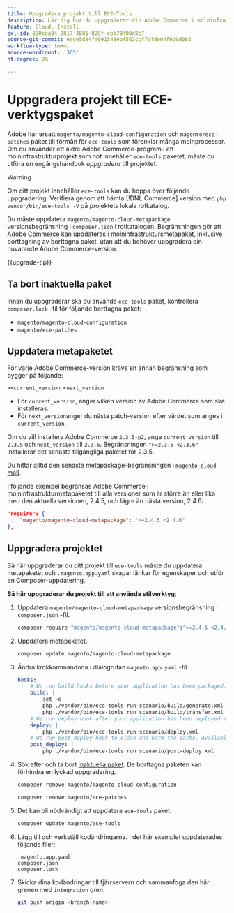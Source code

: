 ```yaml
---
title: Uppgradera projekt till ECE-Tools
description: Lär dig hur du uppgraderar din Adobe Commerce i molninfrastrukturprojekt så att du kan använda ECE-verktygspaketet och dra nytta av de senaste fixarna och funktionerna.
feature: Cloud, Install
exl-id: 820cca84-2817-4881-829f-ebb78400d8c7
source-git-commit: eace5d84fa0915489bf562ccf79fde04f6b9d083
workflow-type: tm+mt
source-wordcount: '365'
ht-degree: 0%

---
```


# Uppgradera projekt till ECE-verktygspaket

Adobe har ersatt `magento/magento-cloud-configuration` och `magento/ece-patches` paket till förmån för `ece-tools` som förenklar många molnprocesser. Om du använder ett äldre Adobe Commerce-program i ett molninfrastrukturprojekt som _not_ innehåller `ece-tools` paketet, måste du utföra en engångshandbok _uppgradera_ till projektet.

>[!WARNING]
>
>Om ditt projekt innehåller `ece-tools` kan du hoppa över följande uppgradering. Verifiera genom att hämta [!DNL Commerce] version med `php vendor/bin/ece-tools -V` på projektets lokala rotkatalog.

Du måste uppdatera `magento/magento-cloud-metapackage` versionsbegränsning i `composer.json` i rotkatalogen. Begränsningen gör att Adobe Commerce kan uppdateras i molninfrastruktursmetapaket, inklusive borttagning av borttagna paket, utan att du behöver uppgradera din nuvarande Adobe Commerce-version.

{{upgrade-tip}}

## Ta bort inaktuella paket

Innan du uppgraderar ska du använda `ece-tools` paket, kontrollera `composer.lock` -fil för följande borttagna paket:

- `magento/magento-cloud-configuration`
- `magento/ece-patches`

## Uppdatera metapaketet

För varje Adobe Commerce-version krävs en annan begränsning som bygger på följande:

```terminal
>=current_version <next_version
```

- För `current_version`, anger vilken version av Adobe Commerce som ska installeras.
- För `next_version`anger du nästa patch-version efter värdet som anges i `current_version`.

Om du vill installera Adobe Commerce `2.3.5-p2`, ange `current_version` till `2.3.5` och `next_version` till `2.3.6`. Begränsningen `">=2.3.5 <2.3.6"` installerar det senaste tillgängliga paketet för 2.3.5.

Du hittar alltid den senaste metapackage-begränsningen i [`magento-cloud` mall](https://github.com/magento/magento-cloud/blob/master/composer.json).

I följande exempel begränsas Adobe Commerce i molninfrastrukturmetapaketet till alla versioner som är större än eller lika med den aktuella versionen, 2.4.5, och lägre än nästa version, 2.4.6:

```json
"require": {
    "magento/magento-cloud-metapackage": ">=2.4.5 <2.4.6"
},
```

## Uppgradera projektet

Så här uppgraderar du ditt projekt till `ece-tools` måste du uppdatera metapaketet och `.magento.app.yaml` skapar länkar för egenskaper och utför en Composer-uppdatering.

**Så här uppgraderar du projekt till att använda stilverktyg**:

1. Uppdatera `magento/magento-cloud-metapackage` versionsbegränsning i `composer.json` -fil.

   ```bash
   composer require "magento/magento-cloud-metapackage":">=2.4.5 <2.4.6" --no-update
   ```

1. Uppdatera metapaketet.

   ```bash
   composer update magento/magento-cloud-metapackage
   ```

1. Ändra krokkommandona i dialogrutan `magento.app.yaml` -fil.

   ```yaml
   hooks:
       # We run build hooks before your application has been packaged.
       build: |
           set -e
           php ./vendor/bin/ece-tools run scenario/build/generate.xml
           php ./vendor/bin/ece-tools run scenario/build/transfer.xml
       # We run deploy hook after your application has been deployed and started.
       deploy: |
           php ./vendor/bin/ece-tools run scenario/deploy.xml
       # We run post deploy hook to clean and warm the cache. Available with ECE-Tools 2002.0.10.
       post_deploy: |
           php ./vendor/bin/ece-tools run scenario/post-deploy.xml
   ```

1. Sök efter och ta bort [inaktuella paket](#remove-deprecated-packages). De borttagna paketen kan förhindra en lyckad uppgradering.

   ```bash
   composer remove magento/magento-cloud-configuration
   ```

   ```bash
   composer remove magento/ece-patches
   ```

1. Det kan bli nödvändigt att uppdatera `ece-tools` paket.

   ```bash
   composer update magento/ece-tools
   ```

1. Lägg till och verkställ kodändringarna. I det här exemplet uppdaterades följande filer:

   ```terminal
   .magento.app.yaml
   composer.json
   composer.lock
   ```

1. Skicka dina kodändringar till fjärrservern och sammanfoga den här grenen med `integration` gren.

   ```bash
   git push origin <branch-name>
   ```
